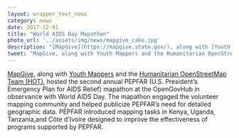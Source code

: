 ```yaml
---
layout: wrapper_text_news
category: news
date: 2017-12-01
title: "World AIDS Day Mapathon"
photo_url: '../assets/img/news/mapgive_cake.jpg'
description: "[MapGive](https://mapgive.state.gov/), along with [Youth Mappers](http://www.youthmappers.org/) and the [Humanitarian OpenStreetMap Team (HOT)](https://www.hotosm.org/), hosted the second annual PEPFAR (U.S. President’s Emergency Plan for AIDS Relief) mapathon at the OpenGovHub in observance with World AIDS Day. The mapathon engaged the volunteer mapping community and helped publicize PEPFAR’s need for detailed geographic data."
tweet: "MapGive, along with Youth Mappers and the Humanitarian OpenStreetMap Team (HOT), hosted the second annual PEPFAR mapathon at the @OpenGovHub in observance with World AIDS Day. The mapathon engaged the volunteer mapping community and helped publicize @PEPFAR’s need for detailed geographic data."
---
```


[MapGive](https://mapgive.state.gov/), along with [Youth Mappers](http://www.youthmappers.org/) and the [Humanitarian OpenStreetMap Team (HOT)](https://www.hotosm.org/), hosted the second annual PEPFAR (U.S. President’s Emergency Plan for AIDS Relief) mapathon at the OpenGovHub in observance with World AIDS Day. The mapathon engaged the volunteer mapping community and helped publicize PEPFAR’s need for detailed geographic data. PEPFAR introduced mapping tasks in Kenya, Uganda, Tanzania,and Côte d'Ivoire designed to improve the effectiveness of programs supported by PEPFAR.



